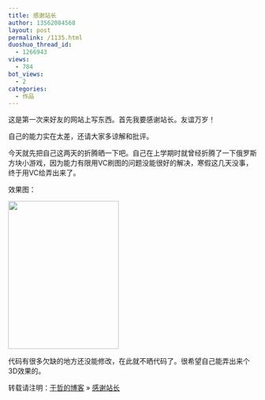 ```yaml
---
title: 感谢站长
author: 13562084568
layout: post
permalink: /1135.html
duoshuo_thread_id:
  - 1266943
views:
  - 784
bot_views:
  - 2
categories:
  - 作品
---
```

这是第一次来好友的网站上写东西。首先我要感谢站长。友谊万岁！

自己的能力实在太差，还请大家多谅解和批评。

今天就先把自己这两天的折腾晒一下吧。自己在上学期时就曾经折腾了一下俄罗斯方块小游戏，因为能力有限用VC刷图的问题没能很好的解决，寒假这几天没事，终于用VC给弄出来了。

效果图：

[<img class="alignnone size-medium wp-image-1136" title="Snap1" src="http://lazynight.me/wp-content/uploads/2012/01/Snap1-224x300.gif" alt="" width="224" height="300" />][1]

代码有很多欠缺的地方还没能修改，在此就不晒代码了。很希望自己能弄出来个3D效果的。

转载请注明：[于哲的博客][2] &raquo; [感谢站长][3]

 [1]: http://lazynight.me/wp-content/uploads/2012/01/Snap1.gif
 [2]: http://lazynight.me
 [3]: http://lazynight.me/1135.html